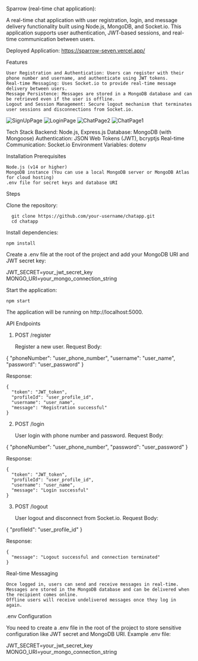 Sparrow (real-time chat application):    

A real-time chat application with user registration, login, and message delivery functionality built using Node.js, MongoDB, and Socket.io. This application supports user authentication, JWT-based sessions, and real-time communication between users.

Deployed Application:
https://sparrow-seven.vercel.app/

Features

    User Registration and Authentication: Users can register with their phone number and username, and authenticate using JWT tokens.
    Real-time Messaging: Uses Socket.io to provide real-time message delivery between users.
    Message Persistence: Messages are stored in a MongoDB database and can be retrieved even if the user is offline.
    Logout and Session Management: Secure logout mechanism that terminates user sessions and disconnections from Socket.io.


![SignUpPage](https://github.com/user-attachments/assets/e5d67a48-abcc-4fd1-837b-74d5695c84d8)
![LoginPage](https://github.com/user-attachments/assets/a960f434-013f-44dc-b7f7-ede4d62cd7b1)
![ChatPage2](https://github.com/user-attachments/assets/5cab943b-28f7-4c06-a199-7fa3a9439123)
![ChatPage1](https://github.com/user-attachments/assets/16900f32-cb21-47f6-9ade-b99cbb289660)


Tech Stack
    Backend: Node.js, Express.js
    Database: MongoDB (with Mongoose)
    Authentication: JSON Web Tokens (JWT), bcryptjs
    Real-time Communication: Socket.io
    Environment Variables: dotenv

Installation
  Prerequisites

    Node.js (v14 or higher)
    MongoDB instance (You can use a local MongoDB server or MongoDB Atlas for cloud hosting)
    .env file for secret keys and database URI

Steps

Clone the repository:

      git clone https://github.com/your-username/chatapp.git
      cd chatapp

Install dependencies:

    npm install

Create a .env file at the root of the project and add your MongoDB URI and JWT secret key:

  JWT_SECRET=your_jwt_secret_key
  MONGO_URI=your_mongo_connection_string

Start the application:

    npm start

The application will be running on http://localhost:5000.

API Endpoints
1. POST /register

    Register a new user.
    Request Body:

{
  "phoneNumber": "user_phone_number",
  "username": "user_name",
  "password": "user_password"
}

Response:

    {
      "token": "JWT_token",
      "profileId": "user_profile_id",
      "username": "user_name",
      "message": "Registration successful"
    }

2. POST /login

    User login with phone number and password.
    Request Body:

{
  "phoneNumber": "user_phone_number",
  "password": "user_password"
}

Response:

    {
      "token": "JWT_token",
      "profileId": "user_profile_id",
      "username": "user_name",
      "message": "Login successful"
    }

3. POST /logout

    User logout and disconnect from Socket.io.
    Request Body:

{
  "profileId": "user_profile_id"
}

Response:

    {
      "message": "Logout successful and connection terminated"
    }

Real-time Messaging

    Once logged in, users can send and receive messages in real-time.
    Messages are stored in the MongoDB database and can be delivered when the recipient comes online.
    Offline users will receive undelivered messages once they log in again.

.env Configuration

You need to create a .env file in the root of the project to store sensitive configuration like JWT secret and MongoDB URI.
Example .env file:

JWT_SECRET=your_jwt_secret_key
MONGO_URI=your_mongo_connection_string
